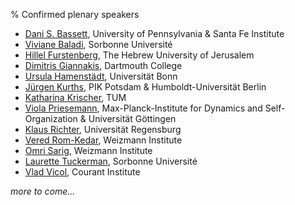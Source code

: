 % Confirmed plenary speakers

- [Dani S. Bassett](https://live-sas-physics.pantheon.sas.upenn.edu/people/standing-faculty/danielle-bassett), University of Pennsylvania & Santa Fe Institute
- [Viviane Baladi](http://baladi.perso.math.cnrs.fr/), Sorbonne Université
- [Hillel Furstenberg](https://mathematics.huji.ac.il/people/hillel-furstenberg),  The Hebrew University of Jerusalem
- [Dimitris Giannakis](https://giannakis.host.dartmouth.edu/), Dartmouth College
- [Ursula Hamenstädt](https://www.math.uni-bonn.de/people/ursula/), Universität Bonn
- [Jürgen Kurths](https://www.pik-potsdam.de/members/kurths), PIK Potsdam & Humboldt-Universität Berlin
- [Katharina Krischer](https://www.professoren.tum.de/krischer-katharina), TUM
- [Viola Priesemann](https://www.viola-priesemann.de/), Max-Planck-Institute for Dynamics and Self-Organization & Universität Göttingen 
- [Klaus Richter](https://www.uni-regensburg.de/physics/richter/complex-quantum-systems), Universität Regensburg
- [Vered Rom-Kedar](https://www.wisdom.weizmann.ac.il/~vered/), Weizmann Institute
- [Omri Sarig](https://www.weizmann.ac.il/math/sarigo/), Weizmann Institute 
- [Laurette Tuckerman](https://blog.espci.fr/laurette/), Sorbonne Université
- [Vlad Vicol](https://cims.nyu.edu/~vicol/), Courant Institute

_more to come..._